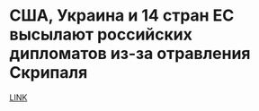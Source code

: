# США, Украина и 14 стран ЕС высылают российских дипломатов из-за отравления Скрипаля



[LINK](https://varlamov.ru/2845531.html)